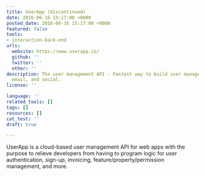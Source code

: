 ```yaml
---
title: UserApp (discontinued)
date: 2016-06-16 15:17:00 +0000
posted_date: 2016-06-16 15:17:00 +0000
featured: false
tools:
- interaction-back-end
urls:
  website: https://www.userapp.io/
  github: ''
  twitter: ''
  other: ''
description: The user management API - Fastest way to build user management with payments,
  email, and social.
license: ''

language: ''
related_tools: []
tags: []
resources: []
cat_test: ''
draft: true

---
```

UserApp is a cloud-based user management API for web apps with the purpose to relieve developers from having to program logic for user authentication, sign-up, invoicing, feature/property/permission management, and more.

